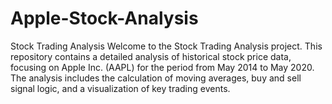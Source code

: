 # Apple-Stock-Analysis
Stock Trading Analysis Welcome to the Stock Trading Analysis project. This repository contains a detailed analysis of historical stock price data, focusing on Apple Inc. (AAPL) for the period from May 2014 to May 2020. The analysis includes the calculation of moving averages, buy and sell signal logic, and a visualization of key trading events.
